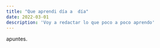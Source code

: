 ```yaml
---
title: "Que aprendi día a  día"
date: 2022-03-01
description: 'Voy a redactar lo que poco a poco aprendo'
---
```


apuntes.
